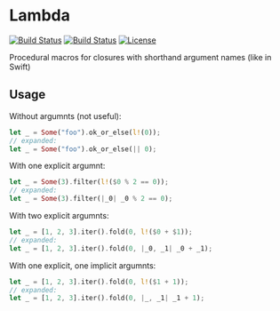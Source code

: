 # Lambda

[![Build Status](https://travis-ci.org/kgv/lambda.svg?branch=master)](https://travis-ci.org/kgv/lambda)
[![Build Status](https://ci.appveyor.com/api/projects/status/github/kgv/format?svg=true)](https://ci.appveyor.com/project/kgv/format)
[![License](https://img.shields.io/badge/license-MIT%20OR%20Apache--2.0-blue.svg)](#license)

Procedural macros for closures with shorthand argument names (like in Swift)

## Usage

Without argumnts (not useful):

```rust
let _ = Some("foo").ok_or_else(l!(0));
// expanded:
let _ = Some("foo").ok_or_else(|| 0);
```

With one explicit argumnt:

```rust
let _ = Some(3).filter(l!($0 % 2 == 0));
// expanded:
let _ = Some(3).filter(|_0| _0 % 2 == 0);
```

With two explicit argumnts:

```rust
let _ = [1, 2, 3].iter().fold(0, l!($0 + $1));
// expanded:
let _ = [1, 2, 3].iter().fold(0, |_0, _1| _0 + _1);
```

With one explicit, one implicit argumnts:

```rust
let _ = [1, 2, 3].iter().fold(0, l!($1 + 1));
// expanded:
let _ = [1, 2, 3].iter().fold(0, |_, _1| _1 + 1);
```
